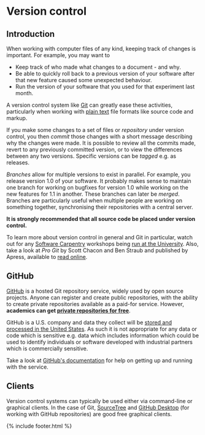 # Version control

## Introduction

When working with computer files of any kind, keeping track of changes is important. For example, you may want to

- Keep track of who made what changes to a document - and why.
- Be able to quickly roll back to a previous version of your software after that new feature caused some unexpected behaviour.
- Run the version of your software that you used for that experiment last month.

A version control system like [Git](https://git-scm.com) can greatly ease these activities, particularly when working with [plain text](https://en.wikipedia.org/wiki/Plain_text) file formats like source code and markup.

If you make some changes to a set of files or *repository* under version control, you then *commit* those changes with a short message describing why the changes were made. It is possible to review all the commits made, revert to any previously committed version, or to view the differences between any two versions. Specific versions can be *tagged* e.g. as releases.

*Branches* allow for multiple versions to exist in parallel. For example, you release version 1.0 of your software. It probably makes sense to maintain one branch for working on bugfixes for version 1.0 while working on the new features for 1.1 in another. These branches can later be *merged*. Branches are particularly useful when multiple people are working on something together, synchronising their repositories with a central server.

**It is strongly recommended that all source code be placed under version control.**

To learn more about version control in general and Git in particular, watch out for any [Software Carpentry](https://software-carpentry.org) workshops being [run at the University](https://www.st-andrews.ac.uk/pdms/index.php). Also, take a look at *Pro Git* by Scott Chacon and Ben Straub and published by Apress, available to [read online](https://git-scm.com/book/en/v2).

## GitHub

[GitHub](https://github.com) is a hosted Git repository service, widely used by open source projects. Anyone can register and create public repositories, with the ability to create private repositories available as a paid-for service. However, **academics can get [private repositories for free](https://education.github.com/discount_requests/new)**.

GitHub is a U.S. company and data they collect will be [stored and processed in the United States](https://help.github.com/articles/github-privacy-statement/#githubs-global-privacy-practices). As such it is not appropriate for any data or code which is sensitive e.g. data which includes information which could be used to identify individuals or software developed with industrial partners which is commercially sensitive.

Take a look at [GitHub's documentation](https://guides.github.com/activities/hello-world/) for help on getting up and running with the service.

## Clients

Version control systems can typically be used either via command-line or graphical clients. In the case of Git, [SourceTree](https://www.sourcetreeapp.com) and [GitHub Desktop](https://desktop.github.com) (for working with GitHub repositories) are good free graphical clients.

{% include footer.html %}
